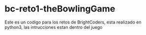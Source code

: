 # bc-reto1-theBowlingGame
Este es un codigo para los retos de BrightCoders, esta realizado en python3, las intrucciones estan dentro del juego
